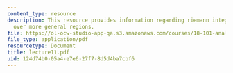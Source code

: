 ```yaml
---
content_type: resource
description: This resource provides information regarding riemann integral and integration
  over more general regions.
file: https://ol-ocw-studio-app-qa.s3.amazonaws.com/courses/18-101-analysis-ii-fall-2005/124d74b005a4e7e627f78d5d4ba7cbf6_lecture11.pdf
file_type: application/pdf
resourcetype: Document
title: lecture11.pdf
uid: 124d74b0-05a4-e7e6-27f7-8d5d4ba7cbf6
---
```

